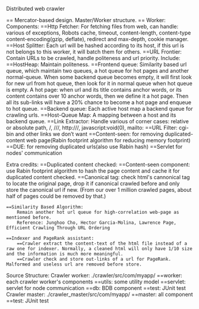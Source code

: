 Distributed web crawler

== Mercator-based design. Master/Worker structure. 
== Worker: 
    Components:
    ==Http Fetcher: For fetching files from web, can handle:
        various of exceptions, Robots cache, timeout, content-length, content-type
        content-encoding(gzip, deflate), redirect and max-depth, cookie manager.
    ==Host Splitter: Each url will be hashed according to its host, if this url is not belongs to this worker,
        it will batch them for others. 
    ==URL Frontier: Contain URLs to be crawled, handle politeness and url priority. Include: 
            ==HostHeap: Maintain politeness. 
            ==Frontend queue: 
                Similarity based url queue, which maintain two queues, a hot queue for hot pages and another normal-queue. 
                When some backend queue becomes empty, it will first look for new url from hot queue, 
                then look for it in normal queue when hot queue is empty.
            A hot page: when url and its title contains anchor words, or its content contains over 10 anchor words, then we define it
            a hot page. Then all its sub-links will have a 20% chance to become a hot page and enqueue to hot queue. 
            ==Backend queue: Each active host map a backend queue for crawling urls. 
            ==Host-Queue Map: A mapping between a host and its backend queue. 
    ==Link Extractor:
        Handle various of corner cases: relative or absolute path,  /, ///, http:///, javascript:void(0), mailto:
    ==URL Filter:
        cgi-bin and other links we don’t want
    ==Content-seen: for removing duplicated-content web page(Rabin footprint algorithm for reducing memory footprint) 
    ==DUE: for removing duplicated urls(also use Rabin hash) 
    ==Servlet for nodes' communication

Extra credits:
    ==Duplicated content checked:
        ==Content-seen component: use Rabin footprint algorithm to hash the page content and cache it for duplicated content checked. 
        ==Canonical tag: check html's cannonical tag to locate the original page, drop it if canonical crawled before and only store the canonical url if new. 
        (From our over 1 million crawled pages, about half of pages could be removed by that.) 

    ==Similarity Based Algorithm: 
        Remain another hot url queue for high-correlation web-page as mentioned before.
        Reference: Junghoo Cho, Hector Garcia-Molina, Lawrence Page, Efficient Crawling Through URL Ordering

    ==Indexer and PageRank assistant:
        ==Crawler extract the content-text of the html file instead of a raw one for indexer. Normally, a cleaned html will only have 1/10 size and the information is much more meaningful. 
        ==Crawler check and store out-links of a url for PageRank. Malformed and useless url are removed before store. 

Source Structure:
    Crawler worker: ./crawler/src/com/myapp/
        ==worker: each crawler worker's components
        ==utils: some utility model
        ==servlet: servlet for node communication
        ==db: BDB component
        ==test: JUnit test
    Crawler master: ./crawler_master/src/com/myapp/
        ==master: all component
        ==test: JUnit test
